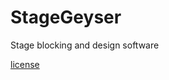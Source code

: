 # StageGeyser
Stage blocking and design software

[license](https://www.gnu.org/licenses/gpl-3.0.html)
